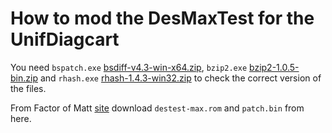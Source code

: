 # How to mod the DesMaxTest for the UnifDiagcart

You need `bspatch.exe` [bsdiff-v4.3-win-x64.zip](https://github.com/reitowo/bsdiff-win/releases), `bzip2.exe` [bzip2-1.0.5-bin.zip](https://gnuwin32.sourceforge.net/downlinks/bzip2-bin-zip.php) and `rhash.exe` [rhash-1.4.3-win32.zip](https://sourceforge.net/projects/rhash/files/rhash/1.4.3/rhash-1.4.3-win32.zip/download) to check the correct version of the files.

From Factor of Matt [site](https://factorofmatt.com/destestmax-sl-download) download `destest-max.rom` and `patch.bin` from here. 

